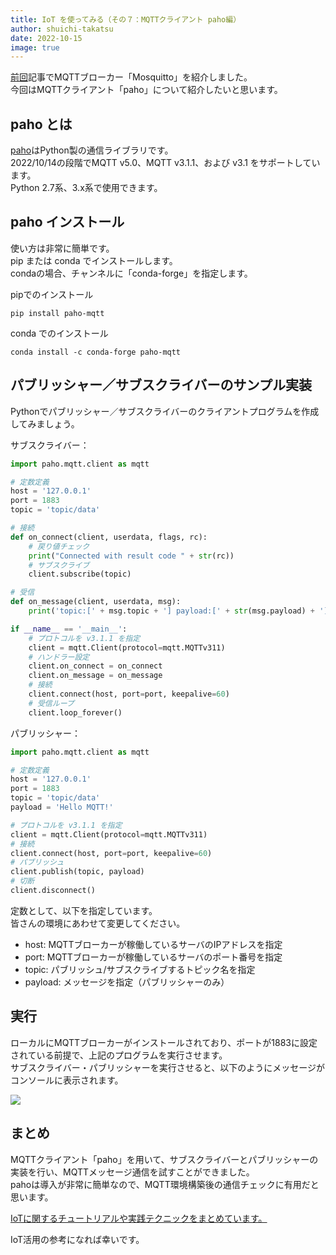 ```yaml
---
title: IoT を使ってみる（その７：MQTTクライアント paho編）
author: shuichi-takatsu
date: 2022-10-15
image: true
---
```


[前回](/iot/internet-of-things-06/)記事でMQTTブローカー「Mosquitto」を紹介しました。  
今回はMQTTクライアント「paho」について紹介したいと思います。  


## paho とは

[paho](https://www.eclipse.org/paho/index.php?page=clients/python/index.php)はPython製の通信ライブラリです。  
2022/10/14の段階でMQTT v5.0、MQTT v3.1.1、および v3.1 をサポートしています。  
Python 2.7系、3.x系で使用できます。  

## paho インストール

使い方は非常に簡単です。  
pip または conda でインストールします。  
condaの場合、チャンネルに「conda-forge」を指定します。

pipでのインストール
```shell
pip install paho-mqtt
```

conda でのインストール
```shell
conda install -c conda-forge paho-mqtt
```

## パブリッシャー／サブスクライバーのサンプル実装

Pythonでパブリッシャー／サブスクライバーのクライアントプログラムを作成してみましょう。  

サブスクライバー：  
```python
import paho.mqtt.client as mqtt

# 定数定義
host = '127.0.0.1'
port = 1883
topic = 'topic/data'

# 接続
def on_connect(client, userdata, flags, rc):
    # 戻り値チェック
    print("Connected with result code " + str(rc))
    # サブスクライブ
    client.subscribe(topic)

# 受信
def on_message(client, userdata, msg):
    print('topic:[' + msg.topic + '] payload:[' + str(msg.payload) + ']')

if __name__ == '__main__':
    # プロトコルを v3.1.1 を指定
    client = mqtt.Client(protocol=mqtt.MQTTv311)
    # ハンドラー設定
    client.on_connect = on_connect
    client.on_message = on_message
    # 接続
    client.connect(host, port=port, keepalive=60)
    # 受信ループ
    client.loop_forever()
```

パブリッシャー：  
```python
import paho.mqtt.client as mqtt

# 定数定義
host = '127.0.0.1'
port = 1883
topic = 'topic/data'
payload = 'Hello MQTT!'

# プロトコルを v3.1.1 を指定
client = mqtt.Client(protocol=mqtt.MQTTv311)
# 接続
client.connect(host, port=port, keepalive=60)
# パブリッシュ
client.publish(topic, payload)
# 切断
client.disconnect()
```

定数として、以下を指定しています。  
皆さんの環境にあわせて変更してください。  
- host: MQTTブローカーが稼働しているサーバのIPアドレスを指定  
- port: MQTTブローカーが稼働しているサーバのポート番号を指定
- topic: パブリッシュ/サブスクライブするトピック名を指定
- payload: メッセージを指定（パブリッシャーのみ）

## 実行

ローカルにMQTTブローカーがインストールされており、ポートが1883に設定されている前提で、上記のプログラムを実行させます。  
サブスクライバー・パブリッシャーを実行させると、以下のようにメッセージがコンソールに表示されます。

![](https://gyazo.com/b7e18332587495aa89bfc409140da625.png)

## まとめ

MQTTクライアント「paho」を用いて、サブスクライバーとパブリッシャーの実装を行い、MQTTメッセージ通信を試すことができました。  
pahoは導入が非常に簡単なので、MQTT環境構築後の通信チェックに有用だと思います。  

[IoTに関するチュートリアルや実践テクニックをまとめています。](/iot/)

IoT活用の参考になれば幸いです。
